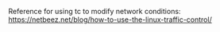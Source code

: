 Reference for using tc to modify network conditions:
https://netbeez.net/blog/how-to-use-the-linux-traffic-control/